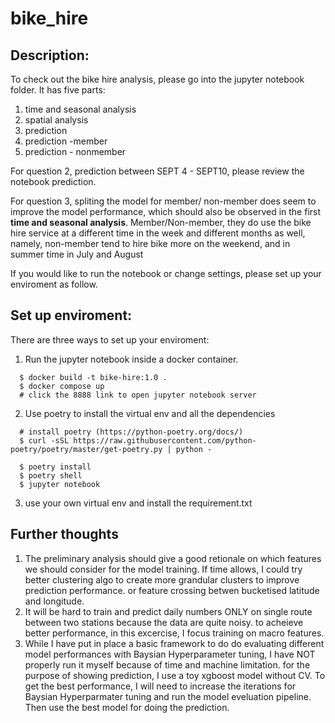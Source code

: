 # bike_hire

## Description: 
To check out the bike hire analysis, please go into the jupyter notebook folder. It has five parts: 
1. time and seasonal analysis
2. spatial analysis
3. prediction
4. prediction -member 
5. prediction - nonmember

For question 2, prediction between SEPT 4 - SEPT10, please review the notebook prediction. 


For question 3, spliting the model for member/ non-member does seem to improve the model performance, 
which should also be observed in the first **time and seasonal analysis**. Member/Non-member, they do 
use the bike hire service at a different time in the week and different months as well, namely, 
non-member tend to hire bike more on the weekend, and in summer time in July and August

If you would like to run the notebook or change settings, please set up your enviroment as follow. 

## Set up enviroment: 
There are three ways to set up your enviroment:
1. Run the jupyter notebook inside a docker container. 
```
  $ docker build -t bike-hire:1.0 .
  $ docker compose up
  # click the 8888 link to open jupyter notebook server
```
2. Use poetry to install the virtual env and all the dependencies
```
  # install poetry (https://python-poetry.org/docs/)
  $ curl -sSL https://raw.githubusercontent.com/python-poetry/poetry/master/get-poetry.py | python -
  
  $ poetry install
  $ poetry shell
  $ jupyter notebook
```
3. use your own virtual env and install the requirement.txt 

## Further thoughts
1. The preliminary analysis should give a good retionale on which features we should consider for the model training. If time allows, I could try better clustering algo to create more grandular clusters to improve prediction performance. or feature crossing betwen bucketised latitude and longitude. 
2. It will be hard to train and predict daily numbers ONLY on single route between two stations because the data are quite noisy. to acheieve better performance, in this excercise, I focus training on macro features. 
3. While I have put in place a basic framework to do do evaluating different model performances with Baysian Hyperparameter tuning, I have NOT properly run it myself because of time and machine limitation. for the purpose of showing prediction, I use a toy xgboost model without CV. To get the best performance, I will need to increase the iterations for Baysian Hyperparmater tuning and run the model eveluation pipeline. Then use the best model for doing the prediction. 
